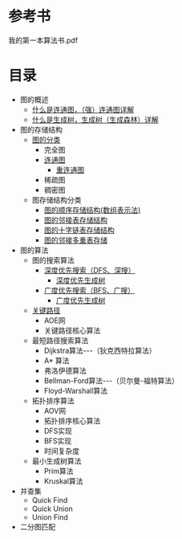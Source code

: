 
# 参考书
我的第一本算法书.pdf


# 目录

* 图的概述
  *  [什么是连通图，（强）连通图详解](http://data.biancheng.net/view/201.html)
  *  [什么是生成树，生成树（生成森林）详解](http://data.biancheng.net/view/202.html)
* 图的存储结构
  * [图的分类](http://data.biancheng.net/view/200.html)
    * 完全图
    * [连通图](http://data.biancheng.net/view/201.html)
      * [重连通图 ](http://data.biancheng.net/view/42.html)
    * 稀疏图
    * 稠密图  
  * 图存储结构分类
    * [图的顺序存储结构(数组表示法)](http://data.biancheng.net/view/37.html)
    * [图的邻接表存储结构](http://data.biancheng.net/view/203.html)
    * [图的十字链表存储结构](http://data.biancheng.net/view/204.html)
    * [图的邻接多重表存储](http://data.biancheng.net/view/205.html)
* 图的算法
  * 图的搜索算法
    * [深度优先搜索（DFS、深搜）](http://data.biancheng.net/view/39.html)
      * [深度优先生成树](http://data.biancheng.net/view/45.html) 
    * [广度优先搜索（BFS、广搜）]((http://data.biancheng.net/view/39.html))
      * [广度优先生成树](http://data.biancheng.net/view/45.html)
  * [关键路径](http://data.biancheng.net/view/44.html)
    * AOE网 
    * 关键路径核心算法
  * 最短路径搜索算法
    * Dijkstra算法---（狄克西特拉算法）
    * A* 算法
    * 弗洛伊德算法
    * Bellman-Ford算法---（贝尔曼-福特算法）
    * Floyd-Warshall算法
  * 拓扑排序算法
    * AOV网
    * 拓扑排序核心算法 
    * DFS实现
    * BFS实现
    * 时间复杂度
  * 最小生成树算法
    * Prim算法
    * Kruskal算法
* 并查集
  * Quick Find
  * Quick Union
  * Union Find
* 二分图匹配

  

